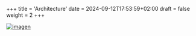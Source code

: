 +++
title = 'Architecture'
date = 2024-09-12T17:53:59+02:00
draft = false
weight = 2
+++

[![imagen](/architecture.png)](/architecture.png)
